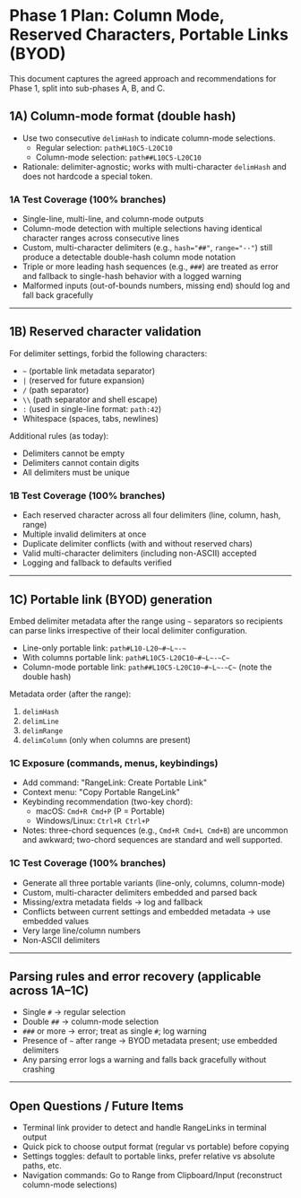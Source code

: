 # Phase 1 Plan: Column Mode, Reserved Characters, Portable Links (BYOD)

This document captures the agreed approach and recommendations for Phase 1, split into sub-phases A, B, and C.

## 1A) Column-mode format (double hash)

- Use two consecutive `delimHash` to indicate column-mode selections.
  - Regular selection: `path#L10C5-L20C10`
  - Column-mode selection: `path##L10C5-L20C10`
- Rationale: delimiter-agnostic; works with multi-character `delimHash` and does not hardcode a special token.

### 1A Test Coverage (100% branches)

- Single-line, multi-line, and column-mode outputs
- Column-mode detection with multiple selections having identical character ranges across consecutive lines
- Custom, multi-character delimiters (e.g., `hash="##"`, `range="--"`) still produce a detectable double-hash column mode notation
- Triple or more leading hash sequences (e.g., `###`) are treated as error and fallback to single-hash behavior with a logged warning
- Malformed inputs (out-of-bounds numbers, missing end) should log and fall back gracefully

---

## 1B) Reserved character validation

For delimiter settings, forbid the following characters:

- `~` (portable link metadata separator)
- `|` (reserved for future expansion)
- `/` (path separator)
- `\\` (path separator and shell escape)
- `:` (used in single-line format: `path:42`)
- Whitespace (spaces, tabs, newlines)

Additional rules (as today):

- Delimiters cannot be empty
- Delimiters cannot contain digits
- All delimiters must be unique

### 1B Test Coverage (100% branches)

- Each reserved character across all four delimiters (line, column, hash, range)
- Multiple invalid delimiters at once
- Duplicate delimiter conflicts (with and without reserved chars)
- Valid multi-character delimiters (including non-ASCII) accepted
- Logging and fallback to defaults verified

---

## 1C) Portable link (BYOD) generation

Embed delimiter metadata after the range using `~` separators so recipients can parse links irrespective of their local delimiter configuration.

- Line-only portable link: `path#L10-L20~#~L~-~`
- With columns portable link: `path#L10C5-L20C10~#~L~-~C~`
- Column-mode portable link: `path##L10C5-L20C10~#~L~-~C~` (note the double hash)

Metadata order (after the range):

1. `delimHash`
2. `delimLine`
3. `delimRange`
4. `delimColumn` (only when columns are present)

### 1C Exposure (commands, menus, keybindings)

- Add command: "RangeLink: Create Portable Link"
- Context menu: "Copy Portable RangeLink"
- Keybinding recommendation (two-key chord):
  - macOS: `Cmd+R Cmd+P` (P = Portable)
  - Windows/Linux: `Ctrl+R Ctrl+P`
- Notes: three-chord sequences (e.g., `Cmd+R Cmd+L Cmd+B`) are uncommon and awkward; two-chord sequences are standard and well supported.

### 1C Test Coverage (100% branches)

- Generate all three portable variants (line-only, columns, column-mode)
- Custom, multi-character delimiters embedded and parsed back
- Missing/extra metadata fields → log and fallback
- Conflicts between current settings and embedded metadata → use embedded values
- Very large line/column numbers
- Non-ASCII delimiters

---

## Parsing rules and error recovery (applicable across 1A–1C)

- Single `#` → regular selection
- Double `##` → column-mode selection
- `###` or more → error; treat as single `#`; log warning
- Presence of `~` after range → BYOD metadata present; use embedded delimiters
- Any parsing error logs a warning and falls back gracefully without crashing

---

## Open Questions / Future Items

- Terminal link provider to detect and handle RangeLinks in terminal output
- Quick pick to choose output format (regular vs portable) before copying
- Settings toggles: default to portable links, prefer relative vs absolute paths, etc.
- Navigation commands: Go to Range from Clipboard/Input (reconstruct column-mode selections)

